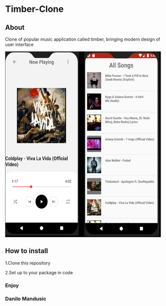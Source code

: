 # Timber-Clone

## About
Clone of popular music application called timber, bringing modern design of user interface

<img src = "app/src/main/res/drawable/example.png" height = 600>

## How to install
1.Clone this repository <br/>

2.Set up to your package in code

### Enjoy
### Danilo Mandusic
